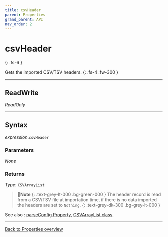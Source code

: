 ```yaml
---
title: csvHeader
parent: Properties
grand_parent: API
nav_order: 2
---
```


# csvHeader
{: .fs-6 }

Gets the imported CSV/TSV headers.
{: .fs-4 .fw-300 }

---

## ReadWrite

_ReadOnly_

---

## Syntax

*expression*.`csvHeader` 

### Parameters

_None_

### Returns

*Type*: `CSVArrayList`

>📝**Note**
>{: .text-grey-lt-000 .bg-green-000 }
>The header record is read from a CSV/TSV file at importation time, if there is no data imported the headers are set to `Nothing`.
{: .text-grey-dk-300 .bg-grey-lt-000 }

See also
: [parseConfig Property](https://ws-garcia.github.io/VBA-CSV-interface/api/properties/parseconf.html), [CSVArrayList class](https://ws-garcia.github.io/VBA-CSV-interface/api/csvarraylist.html).

---

[Back to Properties overview](https://ws-garcia.github.io/VBA-CSV-interface/api/properties/)